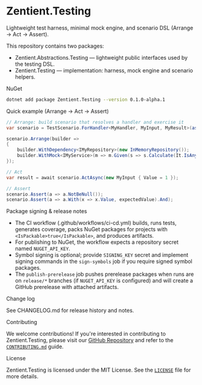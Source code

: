 # Zentient.Testing

Lightweight test harness, minimal mock engine, and scenario DSL (Arrange → Act → Assert).

This repository contains two packages:

- Zentient.Abstractions.Testing — lightweight public interfaces used by the testing DSL.
- Zentient.Testing — implementation: harness, mock engine and scenario helpers.

NuGet

```bash
dotnet add package Zentient.Testing --version 0.1.0-alpha.1
```

Quick example (Arrange → Act → Assert)

```csharp
// Arrange: build scenario that resolves a handler and exercise it
var scenario = TestScenario.ForHandler<MyHandler, MyInput, MyResult>(async (handler, input, ct) => await handler.Handle(input, ct));

scenario.Arrange(builder =>
{
    builder.WithDependency<IMyRepository>(new InMemoryRepository());
    builder.WithMock<IMyService>(m => m.Given(s => s.Calculate(It.IsAny<int>())).ThenReturns(42));
});

// Act
var result = await scenario.ActAsync(new MyInput { Value = 1 });

// Assert
scenario.Assert(a => a.NotBeNull());
scenario.Assert(a => a.With(x => x.Value, expectedValue).And);
```

Package signing & release notes

- The CI workflow (.github/workflows/ci-cd.yml) builds, runs tests, generates coverage, packs NuGet packages for projects with `<IsPackable>true</IsPackable>`, and produces artifacts.
- For publishing to NuGet, the workflow expects a repository secret named `NUGET_API_KEY`.
- Symbol signing is optional; provide `SIGNING_KEY` secret and implement signing commands in the `sign-symbols` job if you require signed symbol packages.
- The `publish-prerelease` job pushes prerelease packages when runs are on `release/*` branches (if `NUGET_API_KEY` is configured) and will create a GitHub prerelease with attached artifacts.

Change log

See CHANGELOG.md for release history and notes.

Contributing

We welcome contributions\! If you're interested in contributing to Zentient.Testing, please visit our [GitHub Repository](https://github.com/ulfbou/Zentient.Endpoints) and refer to the [`CONTRIBUTING.md`](https://www.google.com/search?q=https://github.com/ulfbou/Zentient.Endpoints/blob/main/CONTRIBUTING.md) guide.

License

Zentient.Testing is licensed under the MIT License. See the [`LICENSE`](https://www.google.com/search?q=https://github.com/ulfbou/Zentient.Endpoints/blob/main/LICENSE) file for more details.
